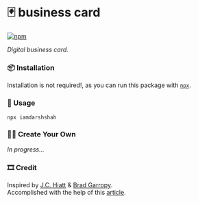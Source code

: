 # 🃏 business card

<a href="https://www.npmjs.com/package/bradgarropy">
    <img alt="npm" src="https://img.shields.io/npm/v/iamdarshshah.svg?style=flat-square">
</a>

_Digital business card._

### 📦 Installation

Installation is not required!, as you can run this package with [`npx`][npx].

### 🥑 Usage

```
npx iamdarshshah
```

### 🕺🏼 Create Your Own

_In progress..._

### 🎞 Credit

Inspired by [J.C. Hiatt][jc] & [Brad Garropy][bg].  
Accomplished with the help of this [article][article].

[card]: images/business-card.png
[npx]: https://npmjs.com/package/npx
[jc]: https://twitter.com/jchiatt/status/1251700185840918531
[bg]: https://twitter.com/bradgarropy
[article]:
  https://medium.com/@natterstefan/how-to-create-your-personal-npm-business-card-816dfc66ca8
